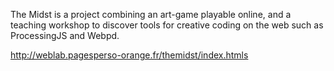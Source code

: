 The Midst is a project combining an art-game playable online, and a teaching workshop to discover tools for creative coding on the web such as ProcessingJS and Webpd.

http://weblab.pagesperso-orange.fr/themidst/index.htmls
